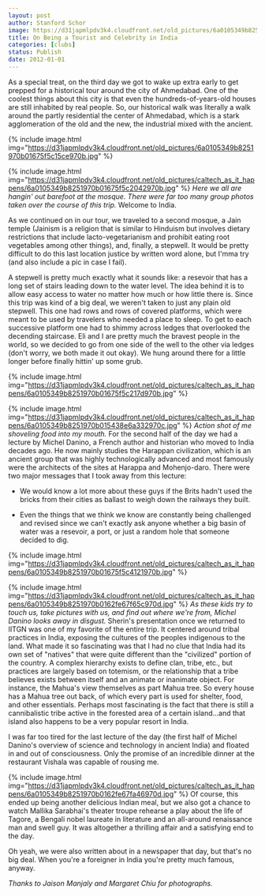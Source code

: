 ```yaml
---
layout: post
author: Stanford Schor
image: https://d31japmlpdv3k4.cloudfront.net/old_pictures/6a0105349b8251970b015438e693bc970c.jpg
title: On Being a Tourist and Celebrity in India 
categories: [clubs]
status: Publish
date: 2012-01-01
---
```


As a special treat, on the third day we got to wake up extra early to get prepped for a historical tour around the city of Ahmedabad. One of the coolest things about this city is that even the hundreds-of-years-old houses are still inhabited by real people. So, our historical walk was literally a walk around the partly residential the center of Ahmedabad, which is a stark agglomeration of the old and the new, the industrial mixed with the ancient.


{% include image.html img="https://d31japmlpdv3k4.cloudfront.net/old_pictures/6a0105349b8251970b01675f5c15ce970b.jpg" %}

{% include image.html img="https://d31japmlpdv3k4.cloudfront.net/old_pictures/caltech_as_it_happens/6a0105349b8251970b01675f5c2042970b.jpg" %}
*Here we all are hangin' out barefoot at the mosque. There were far too many group photos taken over the course of this trip.*
Welcome to India.

 As we continued on in our tour, we traveled to a second mosque, a Jain temple (Jainism is a religion that is similar to Hinduism but involves dietary restrictions that include lacto-vegetarianism and prohibit eating root vegetables among other things), and, finally, a stepwell. It would be pretty difficult to do this last location justice by written word alone, but I'mma try (and also include a pic in case I fail).

 A stepwell is pretty much exactly what it sounds like: a resevoir that has a long set of stairs leading down to the water level. The idea behind it is to allow easy access to water no matter how much or how little there is. Since this trip was kind of a big deal, we weren't taken to just any plain old stepwell. This one had rows and rows of covered platforms, which were meant to be used by travelers who needed a place to sleep. To get to each successive platform one had to shimmy across ledges that overlooked the decending staircase. Eli and I are pretty much the bravest people in the world, so we decided to go from one side of the well to the other via ledges (don't worry, we both made it out okay). We hung around there for a little longer before finally hittin' up some grub.


{% include image.html img="https://d31japmlpdv3k4.cloudfront.net/old_pictures/caltech_as_it_happens/6a0105349b8251970b01675f5c217d970b.jpg" %}

{% include image.html img="https://d31japmlpdv3k4.cloudfront.net/old_pictures/caltech_as_it_happens/6a0105349b8251970b015438e6a332970c.jpg" %}
*Action shot of me shoveling food into my mouth.*
 For the second half of the day we had a lecture by Michel Danino, a French author and historian who moved to India decades ago. He now mainly studies the Harappan civilization, which is an ancient group that was highly technologically advanced and most famously were the architects of the sites at Harappa and Mohenjo-daro. There were two major messages that I took away from this lecture:

- We would know a lot more about these guys if the Brits hadn't used the bricks from their cities as ballast to weigh down the railways they built.

- Even the things that we think we know are constantly being challenged and revised since we can't exactly ask anyone whether a big basin of water was a resevoir, a port, or just a random hole that someone decided to dig.


{% include image.html img="https://d31japmlpdv3k4.cloudfront.net/old_pictures/caltech_as_it_happens/6a0105349b8251970b01675f5c4121970b.jpg" %}

{% include image.html img="https://d31japmlpdv3k4.cloudfront.net/old_pictures/caltech_as_it_happens/6a0105349b8251970b0162fe67f65c970d.jpg" %}
 *As these kids try to touch us, take pictures with us, and find out where we're from, Michel Danino looks away in disgust.*
 Sherin's presentation once we returned to IITGN was one of my favorite of the entire trip. It centered around tribal practices in India, exposing the cultures of the peoples indigenous to the land. What made it so fascinating was that I had no clue that India had its own set of "natives" that were quite different than the "civilized" portion of the country. A complex hierarchy exists to define clan, tribe, etc., but practices are largely based on totemism, or the relationship that a tribe believes exists between itself and an animate or inanimate object. For instance, the Mahua's view themselves as part Mahua tree. So every house has a Mahua tree out back, of which every part is used for shelter, food, and other essentials. Perhaps most fascinating is the fact that there is still a cannibalistic tribe active in the forested area of a certain island...and that island also happens to be a very popular resort in India.

 I was far too tired for the last lecture of the day (the first half of Michel Danino's overview of science and technology in ancient India) and floated in and out of consciousness. Only the promise of an incredible dinner at the restaurant Vishala was capable of rousing me.


{% include image.html img="https://d31japmlpdv3k4.cloudfront.net/old_pictures/caltech_as_it_happens/6a0105349b8251970b0162fe67fa46970d.jpg" %}
 Of course, this ended up being another delicious Indian meal, but we also got a chance to watch Mallika Sarabhai's theater troupe rehearse a play about the life of Tagore, a Bengali nobel laureate in literature and an all-around renaissance man and swell guy. It was altogether a thrilling affair and a satisfying end to the day.

 Oh yeah, we were also written about in a newspaper that day, but that's no big deal. When you're a foreigner in India you're pretty much famous, anyway.

 *Thanks to Jaison Manjaly and Margaret Chiu for photographs.*
